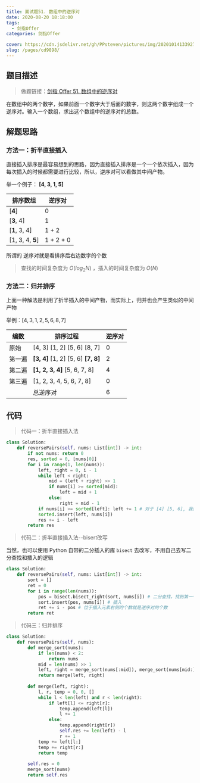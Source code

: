 ```yaml
---
title: 面试题51. 数组中的逆序对
date: 2020-08-20 18:18:00
tags: 
  - 剑指Offer
categories: 剑指Offer

cover: https://cdn.jsdelivr.net/gh/PPsteven/pictures/img/20201014133927.png
slug: /pages/cd9898/
---
```


## 题目描述

> 做题链接：[剑指 Offer 51. 数组中的逆序对](https://leetcode-cn.com/problems/shu-zu-zhong-de-ni-xu-dui-lcof/)

在数组中的两个数字，如果前面一个数字大于后面的数字，则这两个数字组成一个逆序对。输入一个数组，求出这个数组中的逆序对的总数。

<!--more-->

## 解题思路

### 方法一：折半直接插入

直接插入排序是最容易想到的思路，因为直接插入排序是一个一个依次插入，因为每次插入的时候都需要进行比较，所以，逆序对可以看做其中间产物。

举一个例子： **[4, 3, 1, 5]**

| 排序数组         | 逆序对    |
| ---------------- | --------- |
| [**4**]          | 0         |
| [**3**, 4]       | 1         |
| [**1**, 3, 4]    | 1 + 2     |
| [1, 3, 4, **5**] | 1 + 2 + 0 |

所谓的 逆序对就是看排序后右边数字的个数

> 查找的时间复杂度为 $O(log_2N)$ ，插入的时间复杂度为 $O(N)$



### 方法二：归并排序

上面一种解法是利用了折半插入的中间产物，而实际上，归并也会产生类似的中间产物

举例：$[4,3,1,2,5,6,8,7]$

| 编数   | 排序过程                            | 逆序对 |
| ------ | ----------------------------------- | ------ |
| 原始   | [4, 3] [1, 2] [5, 6] [8, 7]         | 0      |
| 第一遍 | **[3, 4]** [1, 2] [5, 6] **[7, 8]** | 2      |
| 第二遍 | **[1, 2, 3, 4]** [5, 6, 7, 8]       | 4      |
| 第三遍 | [1, 2, 3, 4, 5, 6, 7, 8]            | 0      |
|        | 总逆序对                            | 6      |

## 代码

> 代码一：折半直接插入法

```python
class Solution:
    def reversePairs(self, nums: List[int]) -> int:
        if not nums: return 0
        res, sorted = 0, [nums[0]]
        for i in range(1, len(nums)):
            left, right = 0, i - 1
            while left < right:
                mid = (left + right) >> 1
                if nums[i] >= sorted[mid]:
                    left = mid + 1
                else:
                    right = mid - 1
            if nums[i] >= sorted[left]: left += 1 # 对于 [4] [5, 6], 我们要的是1， 不是0
            sorted.insert(left, nums[i])
            res += i - left
        return res 
```



> 代码二：折半直接插入法--bisert改写

当然，也可以使用 Python 自带的二分插入的库  `bisect` 去改写，不用自己去写二分查找和插入的逻辑

```python
class Solution:
    def reversePairs(self, nums: List[int]) -> int:
        sort = []
        ret = 0
        for i in range(len(nums)):
            pos = bisect.bisect_right(sort, nums[i]) # 二分查找，找到第一个大于nums[i]的位置
            sort.insert(pos, nums[i]) # 插入
            ret += i - pos # 位于插入元素右侧的个数就是逆序对的个数
        return ret 
```



> 代码三：归并排序

```python
class Solution:
    def reversePairs(self, nums):
        def merge_sort(nums):
            if len(nums) < 2:
                return nums
            mid = len(nums) >> 1
            left, right = merge_sort(nums[:mid]), merge_sort(nums[mid:])
            return merge(left, right)
        
        def merge(left, right):
            l, r, temp = 0, 0, []
            while l < len(left) and r < len(right):
                if left[l] <= right[r]:
                    temp.append(left[l])
                    l += 1
                else:
                    temp.append(right[r])
                    self.res += len(left) - l
                    r += 1
            temp += left[l:]
            temp += right[r:]
            return temp
        
        self.res = 0
        merge_sort(nums)
        return self.res
```

